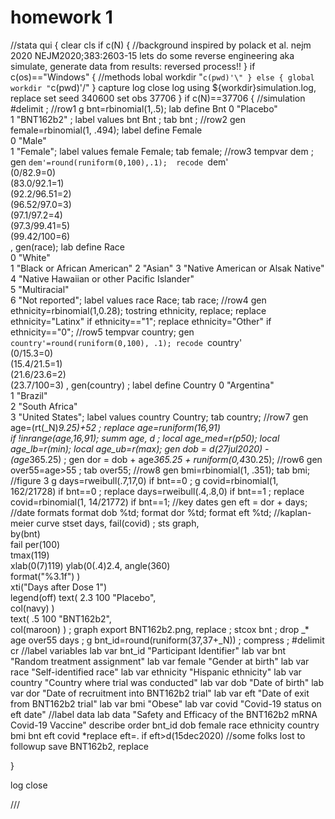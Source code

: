 # homework 1
//stata
qui {
	clear 
	cls
	if c(N) { //background
		inspired by polack et al. nejm 2020
		NEJM2020;383:2603-15
		lets do some reverse engineering
		aka simulate, generate data 
		from results: reversed process!!
	}
	if c(os)=="Windows" { //methods
	    lobal workdir "`c(pwd)'\"
	}
	else {
	    global workdir "`c(pwd)'/"
	}
	capture log close
	log using ${workdir}simulation.log, replace 
	set seed 340600
	set obs 37706
	}
	if c(N)==37706 { //simulation 
	    #delimit ; 
		//row1
		g bnt=rbinomial(1,.5);
		lab define Bnt 
		    0 "Placebo"  
	        1 "BNT162b2" ;
		label values bnt Bnt ;
		tab bnt ; 
		//row2
		gen female=rbinomial(1, .494); 
		label define Female  
		    0 "Male"  
			1 "Female"; 
		label values female Female; 
		tab female;
		//row3 
		tempvar dem ;
		gen `dem'=round(runiform(0,100),.1); 
		recode `dem'  
		    (0/82.9=0)  
		    (83.0/92.1=1)  
		    (92.2/96.51=2)   
		    (96.52/97.0=3)  
		    (97.1/97.2=4)  
		    (97.3/99.41=5)  
		    (99.42/100=6)  
		         , gen(race);
		lab define Race  
			0 "White"    
		    1 "Black or African American" 
			2 "Asian" 
			3 "Native American or Alsak Native"  
			4 "Native Hawaiian or other Pacific Islander"  
			5 "Multiracial"  
			6 "Not reported"; 
		label values race Race; 
		tab race;
		//row4 
		gen ethnicity=rbinomial(1,0.28);
		tostring ethnicity, replace;
		replace ethnicity="Latinx" if ethnicity=="1";
		replace ethnicity="Other" if ethnicity=="0";
		//row5 
		tempvar country;
		gen `country'=round(runiform(0,100), .1);
		recode `country'   
		    (0/15.3=0)  
			(15.4/21.5=1)  
			(21.6/23.6=2)  
			(23.7/100=3) 
			    , gen(country) ;
		label define Country 
			0 "Argentina"  
		    1 "Brazil"  
			2 "South Africa"  
			3 "United States"; 
		label values country Country; 
		tab country;
		//row7 
		gen age=(rt(_N)*9.25)+52 ; 
		replace age=runiform(16,91)  
		    if !inrange(age,16,91); 
		summ age, d ;
		local age_med=r(p50); local age_lb=r(min); local age_ub=r(max);
		gen dob = d(27jul2020) -  
		          (age*365.25) ; 
		gen dor = dob + age*365.25 + runiform(0,4*30.25); 
		//row6 
		gen over55=age>55 ; tab over55;
		//row8 
		gen bmi=rbinomial(1, .351); tab bmi; 
		//figure 3 
		g days=rweibull(.7,17,0) if bnt==0 ;
		g covid=rbinomial(1, 162/21728) if bnt==0 ; 
		replace days=rweibull(.4,.8,0) if bnt==1 ;
		replace covid=rbinomial(1, 14/21772) if bnt==1; 
		//key dates 
		gen eft = dor + days;
		//date formats
		format dob %td; format dor %td; format eft %td;
		 //kaplan-meier curve
		 stset days, fail(covid) ;
		 sts graph,  
		    by(bnt)  
		    fail per(100)  
		    tmax(119)  
		    xlab(0(7)119) 
		    ylab(0(.4)2.4, 
		        angle(360)    
			    format("%3.1f")
				)  
		    xti("Days after Dose 1")  
		    legend(off) 
		    text(
			    2.3 100 
			    "Placebo",  
			     col(navy)
				 )  
		    text(
			    .5 100 
				"BNT162b2",  
			    col(maroon)
				) ;
		graph export BNT162b2.png, replace ;
		stcox bnt ;
		drop _* age over55 days ;
		g bnt_id=round(runiform(37,37+_N)) ;
		compress  ;
		#delimit cr
		//label variables
		lab var bnt_id "Participant Identifier"
		lab var bnt "Random treatment assignment"
		lab var female "Gender at birth"
		lab var race "Self-identified race"
		lab var ethnicity "Hispanic ethnicity"
		lab var country "Country where trial was conducted"
		lab var dob "Date of birth"
		lab var dor "Date of recruitment into BNT162b2 trial"
		lab var eft "Date of exit from BNT162b2 trial"
		lab var bmi "Obese"
		lab var covid  "Covid-19 status on eft date"
		//label data
		lab data "Safety and Efficacy of the BNT162b2 mRNA Covid-19 Vaccine"
		describe
		order bnt_id dob female race ethnicity country bmi bnt eft covid 
		*replace eft=. if eft>d(15dec2020) //some folks lost to followup
		save BNT162b2, replace 

}
  
log close 

///
